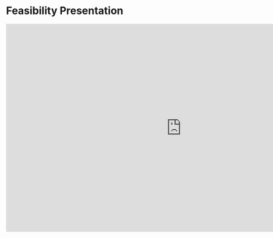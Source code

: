 
# Feasibility Presentation

<iframe
  src="https://docs.google.com/presentation/d/e/2PACX-1vQY6siU_GUVsy6LgV4APjCFrI5Y4FoPWCtWbgymDbF7ZV53eRil5Dty2DU5rsCLF1x6rL_tgz8EOkrb/embed?start=false&loop=false&delayms=3000"
  frameborder="0"
  width="960"
  height="569"
  allowfullscreen="true"
  mozallowfullscreen="true"
  webkitallowfullscreen="true">
</iframe>
